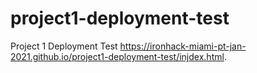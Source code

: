# project1-deployment-test
Project 1 Deployment Test
https://ironhack-miami-pt-jan-2021.github.io/project1-deployment-test/injdex.html.
